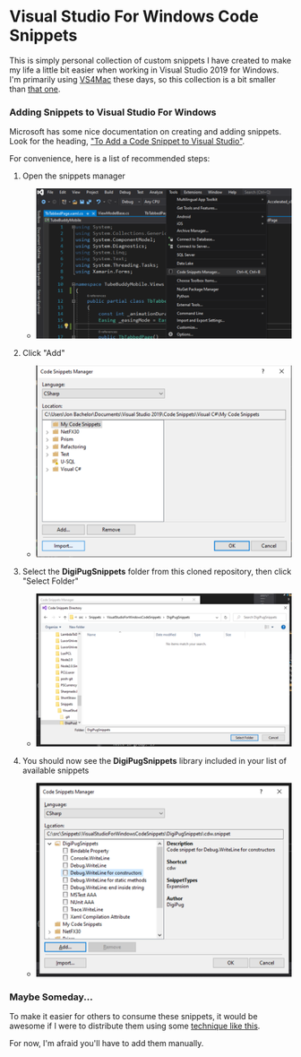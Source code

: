 # Visual Studio For Windows Code Snippets #

This is simply personal collection of custom snippets I have created to make my life a little bit easier when working in Visual Studio 2019 for Windows. I'm primarily using [VS4Mac](https://visualstudio.microsoft.com/vs/mac/) these days, so this collection is a bit smaller than [that one](https://github.com/jbachelor/VisualStudioForMacSnippets).

### Adding Snippets to Visual Studio For Windows
Microsoft has some nice documentation on creating and adding snippets. Look for the heading, ["To Add a Code Snippet to Visual Studio"](https://docs.microsoft.com/en-us/visualstudio/ide/walkthrough-creating-a-code-snippet?view=vs-2019).

For convenience, here is a list of recommended steps:
1) Open the snippets manager
    * ![Step 1](RepoResources/OpenSnippetsManager.png)

2) Click "Add"
    * ![Step 2](RepoResources/ClickAdd.png)

3) Select the **DigiPugSnippets** folder from this cloned repository, then click "Select Folder"
    * ![Step 3](RepoResources/SelectSnippetsFolder.png)

4) You should now see the **DigiPugSnippets** library included in your list of available snippets
    * ![Step 4](RepoResources/NewSnipsAreThere.png)

### Maybe Someday...
To make it easier for others to consume these snippets, it would be awesome if I were to distribute them using some [technique like this](https://docs.microsoft.com/en-us/visualstudio/ide/how-to-distribute-code-snippets?view=vs-2019). 

For now, I'm afraid you'll have to add them manually.